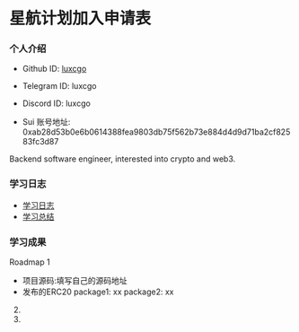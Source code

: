 # 星航计划加入申请表

### 个人介绍

* Github ID: [luxcgo](https://github.com/luxcgo)

* Telegram ID: luxcgo

* Discord ID: luxcgo

* Sui 账号地址: 0xab28d53b0e6b0614388fea9803db75f562b73e884d4d9d71ba2cf82583fc3d87

Backend software engineer, interested into crypto and web3.

### 学习日志

- [学习日志](journal.md)
- [学习总结](summary.md)

### 学习成果

Roadmap  1  
- 项目源码:填写自己的源码地址
- 发布的ERC20
package1: xx
package2: xx


2.


3. 

